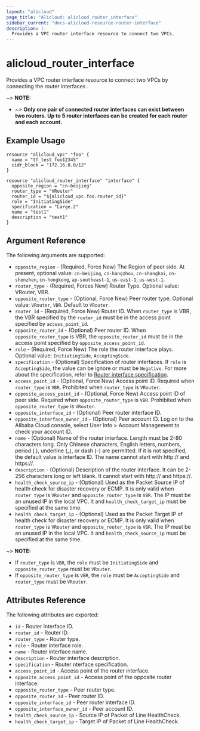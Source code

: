 ```yaml
---
layout: "alicloud"
page_title: "Alicloud: alicloud_router_interface"
sidebar_current: "docs-alicloud-resource-router-interface"
description: |-
  Provides a VPC router interface resource to connect two VPCs.
---
```


# alicloud\_router\_interface

Provides a VPC router interface resource to connect two VPCs by connecting the router interfaces .

~> **NOTE:**

   * ~> **Only one pair of connected router interfaces can exist between two routers. Up to 5 router interfaces can be created for each router and each account.**
 

## Example Usage

```
resource "alicloud_vpc" "foo" {
  name = "tf_test_foo12345"
  cidr_block = "172.16.0.0/12"
}

resource "alicloud_router_interface" "interface" {
  opposite_region = "cn-beijing"
  router_type = "VRouter"
  router_id = "${alicloud_vpc.foo.router_id}"
  role = "InitiatingSide"
  specification = "Large.2"
  name = "test1"
  description = "test1"
}
```
## Argument Reference

The following arguments are supported:

* `opposite_region` - (Required, Force New) The Region of peer side. At present, optional value: `cn-beijing`, `cn-hangzhou`, `cn-shanghai`, `cn-shenzhen`, `cn-hongkong`, `ap-southeast-1`, `us-east-1`, `us-west-1`.
* `router_type` - (Required, Forces New) Router Type. Optional value: VRouter, VBR.
* `opposite_router_type` - (Optional, Force New) Peer router type. Optional value: `VRouter`, `VBR`. Default to `VRouter`.
* `router_id` - (Required, Force New) Router ID. When `router_type` is VBR, the VBR specified by the `router_id` must be in the access point specified by `access_point_id`.
* `opposite_router_id` - (Optional) Peer router ID. When `opposite_router_type` is VBR, the `opposite_router_id` must be in the access point specified by `opposite_access_point_id`.
* `role` - (Required, Force New) The role the router interface plays. Optional value: `InitiatingSide`, `AcceptingSide`.
* `specification` - (Optional) Specification of router interfaces. If `role` is `AcceptingSide`, the value can be ignore or must be `Negative`. For more about the specification, refer to [Router interface specification](https://www.alibabacloud.com/help/doc-detail/52415.htm?spm=a3c0i.o52412zh.b99.10.698e566fdVCfKD).
* `access_point_id` - (Optional, Force New) Access point ID. Required when `router_type` is `VBR`. Prohibited when `router_type` is `VRouter`.
* `opposite_access_point_id` - (Optional, Force New) Access point ID of peer side. Required when `opposite_router_type` is `VBR`. Prohibited when `opposite_router_type` is `VRouter`.
* `opposite_interface_id` - (Optional) Peer router interface ID.
* `opposite_interface_owner_id` - (Optional) Peer account ID. Log on to the Alibaba Cloud console, select User Info > Account Management to check your account ID.
* `name` - (Optional) Name of the router interface. Length must be 2-80 characters long. Only Chinese characters, English letters, numbers, period (.), underline (_), or dash (-) are permitted.
                                                    If it is not specified, the default value is interface ID. The name cannot start with http:// and https://.
* `description` - (Optional) Description of the router interface. It can be 2-256 characters long or left blank. It cannot start with http:// and https://.
* `health_check_source_ip` - (Optional) Used as the Packet Source IP of health check for disaster recovery or ECMP. It is only valid when `router_type` is `VRouter` and `opposite_router_type` is `VBR`. The IP must be an unused IP in the local VPC. It and `health_check_target_ip` must be specified at the same time.
* `health_check_target_ip` - (Optional) Used as the Packet Target IP of health check for disaster recovery or ECMP. It is only valid when `router_type` is `VRouter` and `opposite_router_type` is `VBR`. The IP must be an unused IP in the local VPC. It and `health_check_source_ip` must be specified at the same time.

~> **NOTE:**
* If `router_type` is `VBR`, the `role` must be `InitiatingSide` and `opposite_router_type` must be `VRouter`.
* If `opposite_router_type` is `VBR`, the `role` must be `AcceptingSide` and `router_type` must be `VRouter`.


## Attributes Reference

The following attributes are exported:

* `id` - Router interface ID.
* `router_id` - Router ID.
* `router_type` - Router type.
* `role` - Router interface role.
* `name` - Router interface name.
* `description` - Router interface description.
* `specification` - Router nterface specification.
* `access_point_id` - Access point of the router interface.
* `opposite_access_point_id` - Access point of the opposite router interface.
* `opposite_router_type` - Peer router type.
* `opposite_router_id` - Peer router ID.
* `opposite_interface_id` - Peer router interface ID.
* `opposite_interface_owner_id` - Peer account ID.
* `health_check_source_ip` - Source IP of Packet of Line HealthCheck.
* `health_check_target_ip` - Target IP of Packet of Line HealthCheck.
